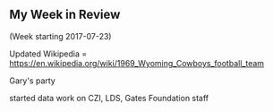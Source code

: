 ## My Week in Review

(Week starting 2017-07-23)

Updated Wikipedia = https://en.wikipedia.org/wiki/1969_Wyoming_Cowboys_football_team

Gary's party

started data work on CZI, LDS, Gates Foundation staff
